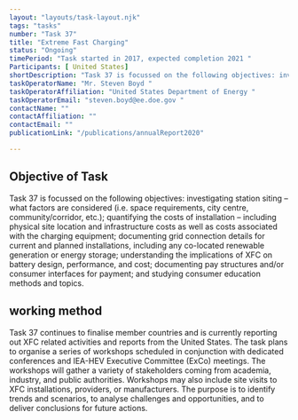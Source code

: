 ```yaml
---
layout: "layouts/task-layout.njk"
tags: "tasks"
number: "Task 37"
title: "Extreme Fast Charging"
status: "Ongoing"
timePeriod: "Task started in 2017, expected completion 2021 "
Participants: [ United States]
shortDescription: "Task 37 is focussed on the following objectives: investigating station siting – what factors are considered (i.e. space requirements, city centre, community/corridor, etc.);"
taskOperatorName: "Mr. Steven Boyd "
taskOperatorAffiliation: "United States Department of Energy "
taskOperatorEmail: "steven.boyd@ee.doe.gov "
contactName: ""
contactAffiliation: ""
contactEmail: ""
publicationLink: "/publications/annualReport2020"

---
```


## Objective of Task
Task 37 is focussed on the following objectives: investigating station siting – what factors are considered (i.e. space requirements, city centre, community/corridor, etc.); quantifying the costs of installation – including physical site location and infrastructure costs as well as costs associated with the charging equipment; documenting grid connection details for current and planned installations, including any co-located renewable generation or energy storage; understanding the implications of XFC on battery design, performance, and cost; documenting pay structures and/or consumer interfaces for payment; and studying consumer education methods and topics. 

## working method
Task 37 continues to finalise member countries and is currently reporting out XFC related activities and reports from the United States. The task plans to organise a series of workshops scheduled in conjunction with dedicated conferences and IEA-HEV Executive Committee (ExCo) meetings. The workshops will gather a variety of stakeholders coming from academia, industry, and public authorities. Workshops may also include site visits to XFC installations, providers, or manufacturers. The purpose is to identify trends and scenarios, to analyse challenges and opportunities, and to deliver conclusions for future actions.  